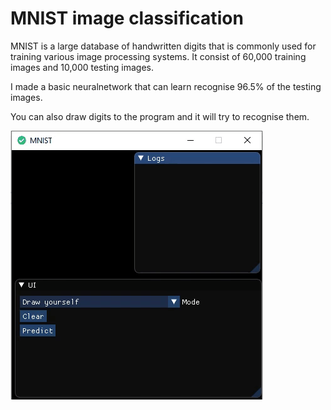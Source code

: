 # MNIST image classification

MNIST is a large database of handwritten digits that is commonly used for training various image processing systems.
It consist of 60,000 training images and 10,000 testing images.

I made a basic neuralnetwork that can learn recognise 96.5% of the testing images.

You can also draw digits to the program and it will try to recognise them.


![alt text](https://github.com/JaakkoKaikkonen/MNIST/blob/master/MNIST.gif)
